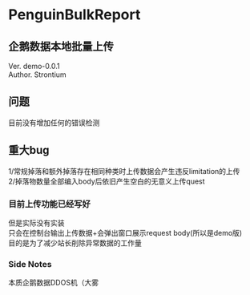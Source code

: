 # PenguinBulkReport

## 企鹅数据本地批量上传
Ver. demo-0.0.1  
Author. Strontium

## 问题
目前没有增加任何的错误检测  

## 重大bug
1/常规掉落和额外掉落存在相同种类时上传数据会产生违反limitation的上传  
2/掉落物数量全部编入body后依旧产生空白的无意义上传quest

### 目前上传功能已经写好
但是实际没有实装  
只会在控制台输出上传数据+会弹出窗口展示request body(所以是demo版)  
目的是为了减少站长削除异常数据的工作量

### Side Notes
本质企鹅数据DDOS机（大雾
